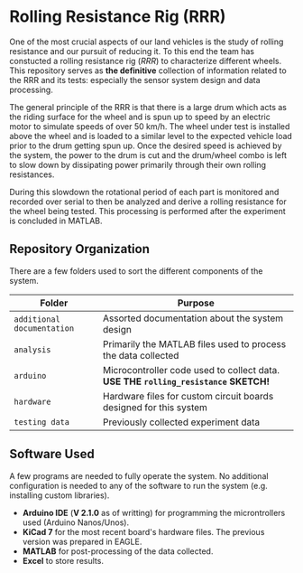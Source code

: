 # Rolling Resistance Rig (RRR)

One of the most crucial aspects of our land vehicles is the study of rolling resistance and our pursuit of reducing it. To this end the team has constucted a rolling resistance rig (_RRR_) to characterize different wheels. This repository serves as **the definitive** collection of information related to the RRR and its tests: especially the sensor system design and data processing. 

The general principle of the RRR is that there is a large drum which acts as the riding surface for the wheel and is spun up to speed by an electric motor to simulate speeds of over 50 km/h. The wheel under test is installed above the wheel and is loaded to a similar level to the expected vehicle load prior to the drum getting spun up. Once the desired speed is achieved by the system, the power to the drum is cut and the drum/wheel combo is left to slow down by dissipating power primarily through their own rolling resistances.

During this slowdown the rotational period of each part is monitored and recorded over serial to then be analyzed and derive a rolling resistance for the wheel being tested. This processing is performed after the experiment is concluded in MATLAB.

## Repository Organization

There are a few folders used to sort the different components of the system.

| Folder | Purpose |
| --- | ---|
| `additional documentation` | Assorted documentation about the system design |
| `analysis` | Primarily the MATLAB files used to process the data collected |
| `arduino` | Microcontroller code used to collect data. **USE THE `rolling_resistance` SKETCH!** |
| `hardware` | Hardware files for custom circuit boards designed for this system |
| `testing data` | Previously collected experiment data |

## Software Used

A few programs are needed to fully operate the system. No additional configuration is needed to any of the software to run the system (e.g. installing custom libraries).

- **Arduino IDE** (**V 2.1.0** as of writting) for programming the microntrollers used (Arduino Nanos/Unos).
- **KiCad 7** for the most recent board's hardware files. The previous version was prepared in EAGLE.
- **MATLAB** for post-processing of the data collected.
- **Excel** to store results.